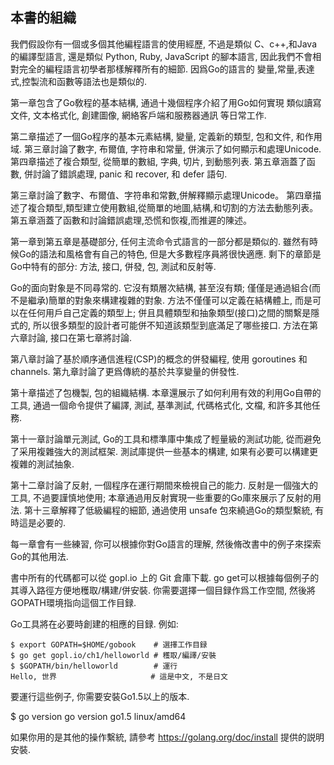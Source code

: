 ## 本書的組織

我們假設你有一個或多個其他編程語言的使用經歷, 不過是類似 C、c++,和Java 的編譯型語言,
還是類似 Python, Ruby, JavaScript 的腳本語言, 因此我們不會相對完全的編程語言初學者那樣解釋所有的細節.
因爲Go的語言的 變量,常量,表達式,控製流和函數等語法也是類似的.

第一章包含了Go敎程的基本結構, 通過十幾個程序介紹了用Go如何實現 類似讀寫文件, 文本格式化, 創建圖像,
網絡客戶端和服務器通訊 等日常工作.

第二章描述了一個Go程序的基本元素結構, 變量, 定義新的類型, 包和文件, 和作用域. 第三章討論了數字, 布爾值, 字符串和常量, 併演示了如何顯示和處理Unicode. 第四章描述了複合類型, 從簡單的數組, 字典, 切片, 到動態列表. 第五章涵蓋了函數, 併討論了錯誤處理, panic 和 recover, 和 defer 語句.

第三章討論了數字、布爾值、字符串和常數,併解釋顯示處理Unicode。
第四章描述了複合類型,類型建立使用數組,從簡單的地圖,結構,和切割的方法去動態列表。第五章涵蓋了函數和討論錯誤處理,恐慌和恢複,而推遲的陳述。

第一章到第五章是基礎部分, 任何主流命令式語言的一部分都是類似的. 雖然有時候Go的語法和風格會有自己的特色, 但是大多數程序員將很快適應.
剩下的章節是Go中特有的部分: 方法, 接口, 併發, 包, 測試和反射等.

Go的面向對象是不同尋常的. 它沒有類層次結構, 甚至沒有類; 僅僅是通過組合(而不是繼承)簡單的對象來構建複雜的對象.
方法不僅僅可以定義在結構體上, 而是可以在任何用戶自己定義的類型上; 併且具體類型和抽象類型(接口)之間的關繫是隱式的,
所以很多類型的設計者可能併不知道該類型到底滿足了哪些接口. 方法在第六章討論, 接口在第七章將討論.

第八章討論了基於順序通信進程(CSP)的概念的併發編程, 使用 goroutines 和 channels. 第九章討論了更爲傳統的基於共享變量的併發性.

第十章描述了包機製, 包的組織結構. 本章還展示了如何利用有效的利用Go自帶的工具, 
通過一個命令提供了編譯, 測試, 基準測試, 代碼格式化, 文檔, 和許多其他任務.

第十一章討論單元測試, Go的工具和標準庫中集成了輕量級的測試功能, 從而避免了采用複雜強大的測試框架. 測試庫提供一些基本的構建, 如果有必要可以構建更複雜的測試抽象.

第十二章討論了反射, 一個程序在運行期間來檢視自己的能力. 反射是一個強大的工具, 不過要謹慎地使用; 本章通過用反射實現一些重要的Go庫來展示了反射的用法. 第十三章解釋了低級編程的細節, 通過使用 unsafe 包來繞過Go的類型繫統, 有時這是必要的.

每一章會有一些練習, 你可以根據你對Go語言的理解, 然後脩改書中的例子來探索Go的其他用法.

書中所有的代碼都可以從 gopl.io 上的 Git 倉庫下載. go get可以根據每個例子的其導入路徑方便地穫取/構建/併安裝. 你需要選擇一個目録作爲工作空間, 然後將GOPATH環境指向這個工作目録.

Go工具將在必要時創建的相應的目録. 例如:

	$ export GOPATH=$HOME/gobook    # 選擇工作目録
	$ go get gopl.io/ch1/helloworld # 穫取/編譯/安裝
	$ $GOPATH/bin/helloworld        # 運行
	Hello, 世界                     # 這是中文, 不是日文

要運行這些例子, 你需要安裝Go1.5以上的版本.

$ go version
go version go1.5 linux/amd64

如果你用的是其他的操作繫統, 請參考 https://golang.org/doc/install 提供的説明安裝.

